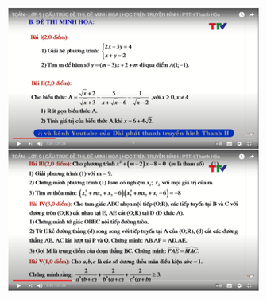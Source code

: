 [![Untitled4.png](https://github.com/uploadimagefree/2021/blob/main/Untitled4.png?raw=true)](https://github.com/uploadimagefree/2021/blob/main/Untitled4.png?raw=true)
[![Untitled5.png](https://github.com/uploadimagefree/2021/blob/main/Untitled5.png?raw=true)](https://github.com/uploadimagefree/2021/blob/main/Untitled5.png?raw=true)
